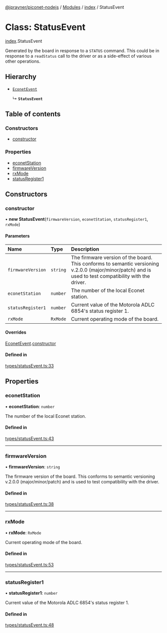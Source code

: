 [@jprayner/piconet-nodejs](../README.md) / [Modules](../modules.md) / [index](../modules/index.md) / StatusEvent

# Class: StatusEvent

[index](../modules/index.md).StatusEvent

Generated by the board in response to a `STATUS` command. This could be in response to a
`readStatus` call to the driver or as a side-effect of various other operations.

## Hierarchy

- [`EconetEvent`](index.EconetEvent.md)

  ↳ **`StatusEvent`**

## Table of contents

### Constructors

- [constructor](index.StatusEvent.md#constructor)

### Properties

- [econetStation](index.StatusEvent.md#econetstation)
- [firmwareVersion](index.StatusEvent.md#firmwareversion)
- [rxMode](index.StatusEvent.md#rxmode)
- [statusRegister1](index.StatusEvent.md#statusregister1)

## Constructors

### constructor

• **new StatusEvent**(`firmwareVersion`, `econetStation`, `statusRegister1`, `rxMode`)

#### Parameters

| Name | Type | Description |
| :------ | :------ | :------ |
| `firmwareVersion` | `string` | The firmware version of the board. This conforms to semantic versioning v.2.0.0 (major/minor/patch) and is used to test compatibility with the driver. |
| `econetStation` | `number` | The number of the local Econet station. |
| `statusRegister1` | `number` | Current value of the Motorola ADLC 6854's status register 1. |
| `rxMode` | `RxMode` | Current operating mode of the board. |

#### Overrides

[EconetEvent](index.EconetEvent.md).[constructor](index.EconetEvent.md#constructor)

#### Defined in

[types/statusEvent.ts:33](https://github.com/jprayner/piconet/blob/55ff188/driver/nodejs/src/types/statusEvent.ts#L33)

## Properties

### econetStation

• **econetStation**: `number`

The number of the local Econet station.

#### Defined in

[types/statusEvent.ts:43](https://github.com/jprayner/piconet/blob/55ff188/driver/nodejs/src/types/statusEvent.ts#L43)

___

### firmwareVersion

• **firmwareVersion**: `string`

The firmware version of the board. This conforms to semantic versioning v.2.0.0
(major/minor/patch) and is used to test compatibility with the driver.

#### Defined in

[types/statusEvent.ts:38](https://github.com/jprayner/piconet/blob/55ff188/driver/nodejs/src/types/statusEvent.ts#L38)

___

### rxMode

• **rxMode**: `RxMode`

Current operating mode of the board.

#### Defined in

[types/statusEvent.ts:53](https://github.com/jprayner/piconet/blob/55ff188/driver/nodejs/src/types/statusEvent.ts#L53)

___

### statusRegister1

• **statusRegister1**: `number`

Current value of the Motorola ADLC 6854's status register 1.

#### Defined in

[types/statusEvent.ts:48](https://github.com/jprayner/piconet/blob/55ff188/driver/nodejs/src/types/statusEvent.ts#L48)
